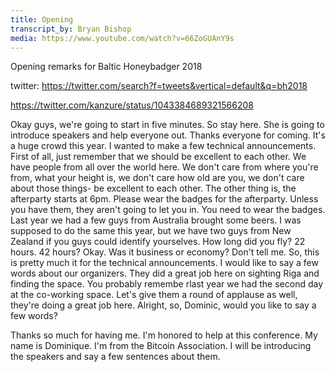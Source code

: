 ```yaml
---
title: Opening
transcript_by: Bryan Bishop
media: https://www.youtube.com/watch?v=66ZoGUAnY9s
---
```

Opening remarks for Baltic Honeybadger 2018

twitter: <https://twitter.com/search?f=tweets&vertical=default&q=bh2018>

<https://twitter.com/kanzure/status/1043384689321566208>

Okay guys, we're going to start in five minutes. So stay here. She is going to introduce speakers and help everyone out. Thanks everyone for coming. It's a huge crowd this year. I wanted to make a few technical announcements. First of all, just remember that we should be excellent to each other. We have people from all over the world here. We don't care from where you're from, what your height is, we don't care how old are you, we don't care about those things- be excellent to each other. The other thing is, the afterparty starts at 6pm. Please wear the badges for the afterparty. Unless you have them, they aren't going to let you in. You need to wear the badges. Last year we had a few guys from Australia brought some beers. I was supposed to do the same this year, but we have two guys from New Zealand if you guys could identify yourselves. How long did you fly? 22 hours. 42 hours? Okay. Was it business or economy? Don't tell me. So, this is pretty much it for the technical announcements. I would like to say a few words about our organizers. They did a great job here on sighting Riga and finding the space. You probably remembe rlast year we had the second day at the co-working space. Let's give them a round of applause as well, they're doing a great job here. Alright, so, Dominic, would you like to say a few words?

Thanks so much for having me. I'm honored to help at this conference. My name is Dominique. I'm from the Bitcoin Association. I will be introducing the speakers and say a few sentences about them.




